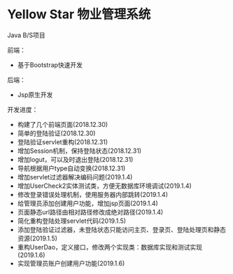 # Yellow Star 物业管理系统

Java B/S项目

前端：
- 基于Bootstrap快速开发

后端：
- Jsp原生开发

开发进度：
- 构建了几个前端页面(2018.12.30)
- 简单的登陆验证(2018.12.30)
- 登陆验证servlet重构(2018.12.31)
- 增加Session机制，保持登陆状态(2018.12.31)
- 增加logut，可以及时退出登陆(2018.12.31)
- 导航根据用户type自动变换(2018.12.31)
- 增加servlet过滤器解决编码问题(2019.1.4)
- 增加UserCheck2实体测试类，方便无数据库环境调试(2019.1.4)
- 修改登录错误处理机制，使用服务器内部跳转(2019.1.4)
- 给管理员添加创建用户功能，增加jsp页面(2019.1.4)
- 页面静态url路径由相对路径修改成绝对路径(2019.1.4)
- 简化重构登陆处理servlet代码(2019.1.5)
- 添加登陆验证过滤器，未登陆状态只能访问主页、登录页、登陆处理页和静态资源(2019.1.5)
- 重构UserDao，定义接口，修改两个实现类：数据库实现和测试实现(2019.1.6)
- 实现管理员账户创建用户功能(2019.1.6)